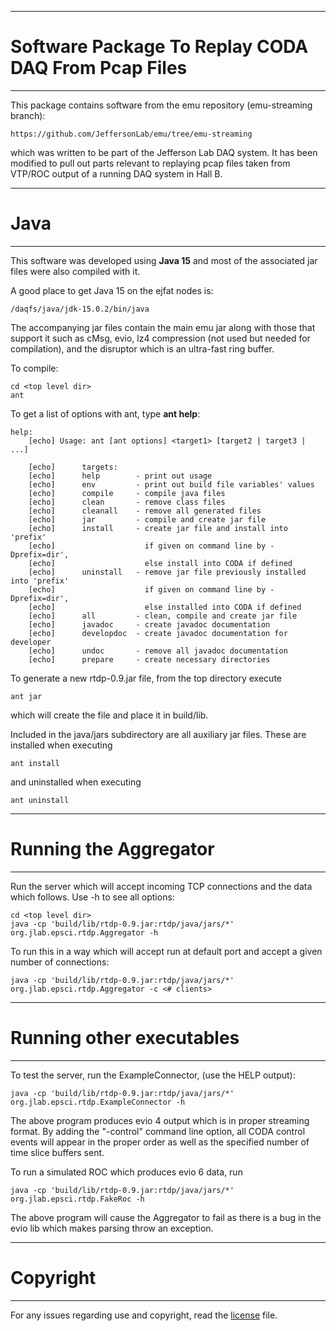 ----------------------------

# **Software Package To Replay CODA DAQ From Pcap Files**

----------------------------

This package contains software from the emu repository (emu-streaming branch):

    https://github.com/JeffersonLab/emu/tree/emu-streaming

which was written to be part of the Jefferson Lab DAQ system. It has been modified
to pull out parts relevant to replaying pcap files taken from VTP/ROC output of
a running DAQ system in Hall B.

----------------------------

# **Java**

----------------------------

This software was developed using **Java 15** and most of the associated jar files were
also compiled with it.

A good place to get Java 15 on the ejfat nodes is:

    /daqfs/java/jdk-15.0.2/bin/java

The accompanying jar files contain the main emu jar along with those that support it
such as cMsg, evio, lz4 compression (not used but needed for compilation), and the
disruptor which is an ultra-fast ring buffer.

To compile:
  
    cd <top level dir>
    ant


To get a list of options with ant, type **ant help**:

    help: 
        [echo] Usage: ant [ant options] <target1> [target2 | target3 | ...]
    
        [echo]      targets:
        [echo]      help        - print out usage
        [echo]      env         - print out build file variables' values
        [echo]      compile     - compile java files
        [echo]      clean       - remove class files
        [echo]      cleanall    - remove all generated files
        [echo]      jar         - compile and create jar file
        [echo]      install     - create jar file and install into 'prefix'
        [echo]                    if given on command line by -Dprefix=dir',
        [echo]                    else install into CODA if defined
        [echo]      uninstall   - remove jar file previously installed into 'prefix'
        [echo]                    if given on command line by -Dprefix=dir',
        [echo]                    else installed into CODA if defined
        [echo]      all         - clean, compile and create jar file
        [echo]      javadoc     - create javadoc documentation
        [echo]      developdoc  - create javadoc documentation for developer
        [echo]      undoc       - remove all javadoc documentation
        [echo]      prepare     - create necessary directories


To generate a new rtdp-0.9.jar file, from the top directory execute

    ant jar
    
which will create the file and place it in build/lib.

Included in the java/jars subdirectory are all auxiliary jar files. These are installed when executing

    ant install

and uninstalled when executing
    
    ant uninstall


----------------------------

# **Running the Aggregator**

----------------------------

Run the server which will accept incoming TCP connections
and the data which follows. Use -h to see all options:

    cd <top level dir>
    java -cp 'build/lib/rtdp-0.9.jar:rtdp/java/jars/*' org.jlab.epsci.rtdp.Aggregator -h
 
To run this in a way which will accept run at default port and accept a
given number of connections:

    java -cp 'build/lib/rtdp-0.9.jar:rtdp/java/jars/*' org.jlab.epsci.rtdp.Aggregator -c <# clients> 


----------------------------

# **Running other executables**

----------------------------


To test the server, run the ExampleConnector, (use the HELP output):

    java -cp 'build/lib/rtdp-0.9.jar:rtdp/java/jars/*' org.jlab.epsci.rtdp.ExampleConnector -h

The above program produces evio 4 output which is in proper streaming format. By adding the
"-control" command line option, all CODA control events will appear in the proper order as
well as the specified number of time slice buffers sent.


To run a simulated ROC which produces evio 6 data, run

    java -cp 'build/lib/rtdp-0.9.jar:rtdp/java/jars/*' org.jlab.epsci.rtdp.FakeRoc -h

The above program will cause the Aggregator to fail as there is a bug in the evio lib
which makes parsing throw an exception.

----------------------------

# **Copyright**

----------------------------

For any issues regarding use and copyright, read the [license](LICENSE.txt) file.

